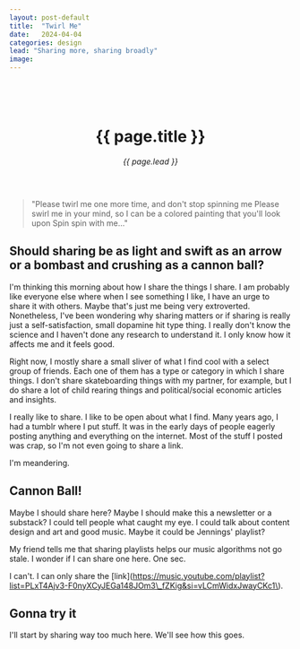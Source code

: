 ```yaml
---
layout: post-default
title:  "Twirl Me"
date:   2024-04-04
categories: design
lead: "Sharing more, sharing broadly"
image: 
---
```


<div style="margin: 0 auto; text-align:center;padding:45px 0;">
<h1>{{ page.title }}</h1>
<em>{{ page.lead }}</em>
</div>

> "Please twirl me one more time, and don't stop spinning me
Please swirl me in your mind, so I can be a colored painting that you'll look upon
Spin spin with me..."

## Should sharing be as light and swift as an arrow or a bombast and crushing as a cannon ball?

I'm thinking this morning about how I share the things I share. I am probably like everyone else where when I see something I like, I have an urge to share it with others. Maybe that's just me being very extroverted. Nonetheless, I've been wondering why sharing matters or if sharing is really just a self-satisfaction, small dopamine hit type thing. I really don't know the science and I haven't done any research to understand it. I only know how it affects me and it feels good.

Right now, I mostly share a small sliver of what I find cool with a select group of friends. Each one of them has a type or category in which I share things. I don't share skateboarding things with my partner, for example, but I do share a lot of child rearing things and political/social economic articles and insights.

I really like to share. I like to be open about what I find. Many years ago, I had a tumblr where I put stuff. It was in the early days of people eagerly posting anything and everything on the internet. Most of the stuff I posted was crap, so I'm not even going to share a link.

I'm meandering.

## Cannon Ball!

Maybe I should share here? Maybe I should make this a newsletter or a substack? I could tell people what caught my eye. I could talk about content design and art and good music. Maybe it could be Jennings' playlist?

My friend tells me that sharing playlists helps our music algorithms not go stale. I wonder if I can share one here. One sec.

I can't. I can only share the [link](https://music.youtube.com/playlist?list=PLxT4Ajv3-F0nyXCyJEGa148JOm3\_fZKig&si=vLCmWidxJwayCKc1\).

## Gonna try it

I'll start by sharing way too much here. We'll see how this goes.